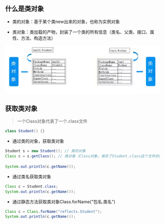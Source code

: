 ## 什么是类对象

- 类的对象：基于某个类new出来的对象，也称为实例对象

- 类对象：类加载的产物，封装了一个类的所有信息（类名、父类、接口、属性、方法、构造方法）

![](./image/类对象.png)

## 获取类对象
> 一个Class对象代表了一个.class文件
```java
class Student() {}
```

- 通过类的对象，获取类对象
```java
Student s = new Student(); // 类的对象
Class c = s.getClass(); // 类对象（Class对象，保存了Student.class这个文件的所有信息）

System.out.println(c.getName());
```

- 通过类名获取类对象
```java
Class c = Student.class;
System.out.println(c.getName());
```

- 通过静态方法获取类对象Class.forName("包名.类名")
```java
Class c = Class.forName("reflects.Student");
System.out.println(c.getName());
```